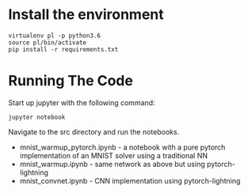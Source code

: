 # Install the environment

```
virtualenv pl -p python3.6
source pl/bin/activate
pip install -r requirements.txt
```

# Running The Code

Start up jupyter with the following command:

`jupyter notebook`

Navigate to the src directory and run the notebooks.

* mnist_warmup_pytorch.ipynb - a notebook with a pure pytorch implementation of an MNIST solver using a traditional NN
* mnist_warmup.ipynb - same network as above but using pytorch-lightning 
* mnist_convnet.ipynb - CNN implementation using pytorch-lightning

